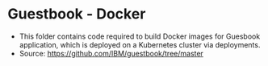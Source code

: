 # Guestbook - Docker

- This folder contains code required to build Docker images for Guesbook application, which is deployed on a Kubernetes cluster via deployments.
- Source: https://github.com/IBM/guestbook/tree/master

